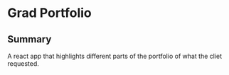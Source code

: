 # Grad Portfolio

## Summary

A react app that highlights different parts of the portfolio of what the cliet requested. 
